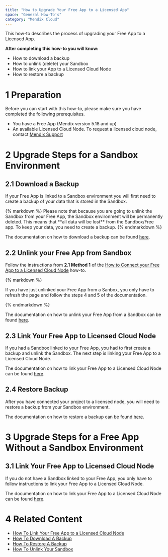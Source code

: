 ```yaml
---
title: "How to Upgrade Your Free App to a Licensed App"
space: "General How-To's"
category: "Mendix Cloud"
---
```


This how-to describes the process of upgrading your Free App to a Licensed App.

**After completing this how-to you will know:**

*   How to download a backup
*   How to unlink (delete) your Sandbox
*   How to link your App to a Licensed Cloud Node
*   How to restore a backup

# 1 Preparation

Before you can start with this how-to, please make sure you have completed the following prerequisites.

*   You have a Free App (Mendix version 5.18 and up)
*   An available Licensed Cloud Node. To request a licensed cloud node, contact [Mendix Support](http://www.support.mendix.com)

# 2 Upgrade Steps for a Sandbox Environment

## 2.1 Download a Backup

If your Free App is linked to a Sandbox environment you will first need to create a backup of your data that is stored in the Sandbox.

<div class="alert alert-warning">{% markdown %}
Please note that because you are going to unlink the Sandbox from your Free App, the Sandbox environment will be permanently deleted. This means that **all data will be lost** from the Sandbox/Free app. To keep your data, you need to create a backup.
{% endmarkdown %}</div>

The documentation on how to download a backup can be found [here](how-to-download-a-backup).

## 2.2 Unlink your Free App from Sandbox

Follow the instructions from **2.1 Method 1** of the [How to Connect your Free App to a Licensed Cloud Node](how-to-link-app-to-node) how-to.

<div class="alert alert-info">{% markdown %}

If you have just unlinked your Free App from a Sanbox, you only have to refresh the page and follow the steps 4 and 5 of the documentation.

{% endmarkdown %}</div>

The documentation on how to unlink your Free App from a Sandbox can be found [here](how-to-unlink-sandbox).

## 2.3 Link Your Free App to Licensed Cloud Node

If you had a Sandbox linked to your Free App, you had to first create a backup and unlink the Sandbox. The next step is linking your Free App to a Licensed Cloud Node.

The documentation on how to link your Free App to a Licensed Cloud Node can be found [here](how-to-link-app-to-node).

## 2.4 Restore Backup

After you have connected your project to a licensed node, you will need to restore a backup from your Sandbox environment.

The documentation on how to restore a backup can be found [here](how-to-restore-a-backup).

# 3 Upgrade Steps for a Free App Without a Sandbox Environment

## 3.1 Link Your Free App to Licensed Cloud Node

If you do not have a Sandbox linked to your Free App, you only have to follow instructions to link your Free App to a Licensed Cloud Node.

The documentation on how to link your Free App to a Licensed Cloud Node can be found [here](how-to-link-app-to-node).

# 4 Related Content

*   [How To Link Your Free App to a Licensed Cloud Node](how-to-link-app-to-node)
*   [How To Download A Backup](how-to-download-a-backup)
*   [How To Restore A Backup](how-to-restore-a-backup)
*   [How To Unlink Your Sandbox](how-to-unlink-sandbox)

